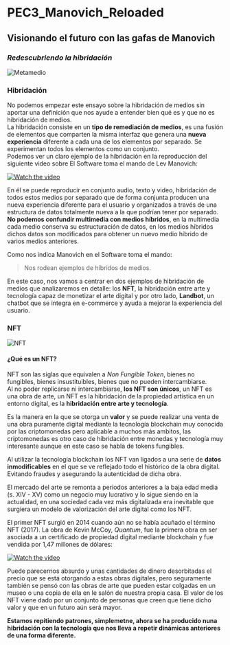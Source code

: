 # **PEC3_Manovich_Reloaded**

## **Visionando el futuro con las gafas de Manovich**
### *Redescubriendo la hibridación*


![Metamedio](https://miro.medium.com/max/1400/1*1aB94wrdaChSwEJVRj4ulA.jpeg) 

### **Hibridación**

No podemos empezar este ensayo sobre la hibridación de medios sin aportar una definición que nos ayude a entender bien qué es y que no es hibridación de medios.   
La hibridación consiste en un **tipo de remediación de medios**, es una fusión de elementos que comparten la misma interfaz que genera una **nueva experiencia** diferente a cada una de los elementos por separado. Se experimentan todos los elementos como un conjunto.  
Podemos ver un claro ejemplo de la hibridación en la reproducción del siguiente video sobre El Software toma el mando de Lev Manovich: 

[![Watch the video](https://i.imgur.com/vKb2F1B.png)](https://www.youtube.com/watch?v=kuX9iNjTxeM&t=24s)

En él se puede reproducir en conjunto audio, texto y video, hibridación de todos estos medios por separado que de forma conjunta producen una nueva experiencia diferente para el usuario y organizados a través de una estructura de datos totalmente nueva a la que podrían tener por separado.  
**No podemos confundir multimedia con medios híbridos**, en la multimedia cada medio conserva su estructuración de datos, en los medios híbridos dichos datos son modificados para obtener un nuevo medio híbrido de varios medios anteriores.  

Como nos indica Manovich en el Software toma el mando:
> Nos rodean ejemplos de híbridos de medios. 

En este caso, nos vamos a centrar en dos ejemplos de hibridación de medios que analizaremos en detalle: los **NFT**, la hibridación entre arte y tecnología capaz de monetizar el arte digital y por otro lado, **Landbot**, un chatbot que se integra en e-commerce y ayuda a mejorar la experiencia del usuario. 

### **NFT**
![NFT](https://static.eldiario.es/clip/5b85e161-5796-4b99-bb80-f9e9981cce86_16-9-discover-aspect-ratio_default_0.jpg) 
#### **¿Qué es un NFT?**

NFT son las siglas que equivalen a *Non Fungible Token*, bienes no fungibles, bienes insustituibles, bienes que no pueden intercambiarse.  
Al no poder replicarse ni intercambiarse, **los NFT son únicos**, un NFT es una obra de arte, un NFT es la hibridación de la propiedad artística en un entorno digital, es la **hibridación entre arte y tecnología**. 

Es la manera en la que se otorga un **valor** y se puede realizar una venta de una obra puramente digital mediante la tecnología blockchain muy conocida por las criptomonedas pero aplicable a muchos más ambitos, las criptomonedas es otro caso de hibridación entre monedas y tecnología muy interesante aunque en este caso se habla de tokens fungibles. 

Al utilizar la tecnología blockchain los NFT van ligados a una serie de **datos inmodificables** en el que se ve reflejado todo el histórico de la obra digital. Evitando fraudes y asegurando la autenticidad de dicha obra. 

El mercado del arte se remonta a periodos anteriores a la baja edad media (s. XIV - XV) como un negocio muy lucrativo y lo sigue siendo en la actualidad, en una sociedad cada vez más digitalizada era inevitable que surgiera un modelo de valorización del arte digital como los NFT. 

El primer NFT surgió en 2014 cuando aún no se había acuñado el término NFT (2017). La obra de Kevin McCoy, *Quantum*, fue la primera obra en ser asociada a un certificado de propiedad digital mediante blockchain y fue vendida por 1,47 millones de dólares: 

[![Watch the video](https://i.imgur.com/vKb2F1B.png)](https://www.youtube.com/watch?v=C8yzgB1-Pss)

Puede parecernos absurdo y unas cantidades de dinero desorbitadas el precio que se está otorgando a estas obras digitales, pero seguramente también se pensó con las obras de arte que pueden estar colgadas en un museo o una copia de ella en le salón de nuestra propia casa. El valor de los NFT viene dado por un conjunto de personas que creen que tiene dicho valor y que en un futuro aún será mayor.

**Estamos repitiendo patrones, simplemetne, ahora se ha producido nuna hibridación con la tecnología que nos lleva a repetir dinámicas anteriores de una forma diferente.**








